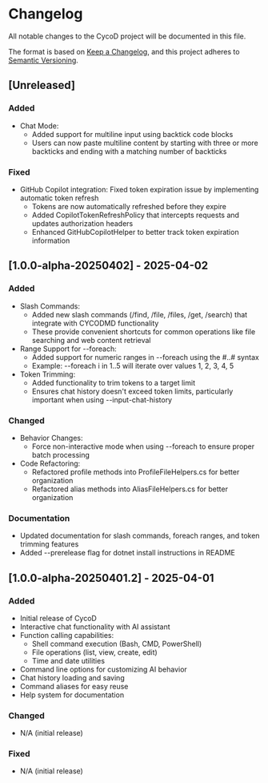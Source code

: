 # Changelog

All notable changes to the CycoD project will be documented in this file.

The format is based on [Keep a Changelog](https://keepachangelog.com/en/1.0.0/),
and this project adheres to [Semantic Versioning](https://semver.org/spec/v2.0.0.html).

## [Unreleased]

### Added
- Chat Mode:
  - Added support for multiline input using backtick code blocks
  - Users can now paste multiline content by starting with three or more backticks and ending with a matching number of backticks

### Fixed
- GitHub Copilot integration: Fixed token expiration issue by implementing automatic token refresh
  - Tokens are now automatically refreshed before they expire
  - Added CopilotTokenRefreshPolicy that intercepts requests and updates authorization headers
  - Enhanced GitHubCopilotHelper to better track token expiration information

## [1.0.0-alpha-20250402] - 2025-04-02

### Added
- Slash Commands:
  - Added new slash commands (/find, /file, /files, /get, /search) that integrate with CYCODMD functionality
  - These provide convenient shortcuts for common operations like file searching and web content retrieval
- Range Support for --foreach:
  - Added support for numeric ranges in --foreach using the #..# syntax
  - Example: --foreach i in 1..5 will iterate over values 1, 2, 3, 4, 5
- Token Trimming:
  - Added functionality to trim tokens to a target limit
  - Ensures chat history doesn't exceed token limits, particularly important when using --input-chat-history

### Changed
- Behavior Changes:
  - Force non-interactive mode when using --foreach to ensure proper batch processing
- Code Refactoring:
  - Refactored profile methods into ProfileFileHelpers.cs for better organization
  - Refactored alias methods into AliasFileHelpers.cs for better organization

### Documentation
- Updated documentation for slash commands, foreach ranges, and token trimming features
- Added --prerelease flag for dotnet install instructions in README

## [1.0.0-alpha-20250401.2] - 2025-04-01

### Added
- Initial release of CycoD
- Interactive chat functionality with AI assistant
- Function calling capabilities:
  - Shell command execution (Bash, CMD, PowerShell)
  - File operations (list, view, create, edit)
  - Time and date utilities
- Command line options for customizing AI behavior
- Chat history loading and saving
- Command aliases for easy reuse
- Help system for documentation

### Changed
- N/A (initial release)

### Fixed
- N/A (initial release)